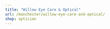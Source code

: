 ```yaml
---
title: "Willow Eye Care & Optical"
url: /manchester/willow-eye-care-and-optical/
shop: optician
---
```

